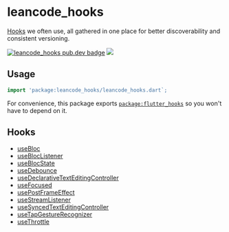 # leancode_hooks

[Hooks][flutter_hooks] we often use, all gathered in one place for better
discoverability and consistent versioning.

[![leancode_hooks pub.dev badge][pub-badge]][pub-badge-link]
[![][build-badge]][build-badge-link]

## Usage

```dart
import 'package:leancode_hooks/leancode_hooks.dart`;
```

For convenience, this package exports [`package:flutter_hooks`][flutter_hooks]
so you won't have to depend on it.

## Hooks

- [useBloc](lib/src/use_bloc.dart)
- [useBlocListener](lib/src/use_bloc_listener.dart)
- [useBlocState](lib/src/use_bloc_state.dart)
- [useDebounce](lib/src/use_debounce.dart)
- [useDeclarativeTextEditingController](lib/src/use_decarative_text_editing_controller.dart)
- [useFocused](lib/src/use_focused.dart)
- [usePostFrameEffect](lib/src/use_post_frame_effect.dart)
- [useStreamListener](lib/src/use_stream_listener.dart)
- [useSyncedTextEditingController](lib/src/use_synced_text_editing_controller.dart)
- [useTapGestureRecognizer](lib/src/use_tap_gesture_recognizer.dart)
- [useThrottle](lib/src/use_throttle.dart)

[flutter_hooks]: https://pub.dev/packages/flutter_hooks
[pub-badge]: https://img.shields.io/pub/v/leancode_hooks
[pub-badge-link]: https://pub.dev/packages/leancode_hooks
[build-badge]: https://img.shields.io/github/actions/workflow/status/leancodepl/flutter_corelibrary/leancode_hooks-test.yml?branch=master
[build-badge-link]: https://github.com/leancodepl/flutter_corelibrary/actions/workflows/leancode_hooks-test.yml

